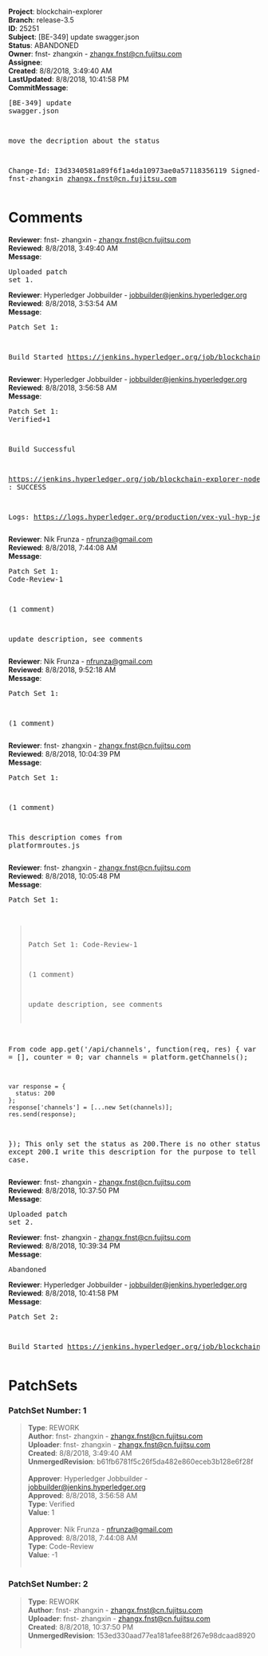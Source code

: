 <strong>Project</strong>: blockchain-explorer<br><strong>Branch</strong>: release-3.5<br><strong>ID</strong>: 25251<br><strong>Subject</strong>: [BE-349] update swagger.json<br><strong>Status</strong>: ABANDONED<br><strong>Owner</strong>: fnst- zhangxin - zhangx.fnst@cn.fujitsu.com<br><strong>Assignee</strong>:<br><strong>Created</strong>: 8/8/2018, 3:49:40 AM<br><strong>LastUpdated</strong>: 8/8/2018, 10:41:58 PM<br><strong>CommitMessage</strong>:<br><pre>[BE-349] update swagger.json

move the decription about the status

Change-Id: I3d3340581a89f6f1a4da10973ae0a57118356119
Signed-off-by: fnst-zhangxin <zhangx.fnst@cn.fujitsu.com>
</pre><h1>Comments</h1><strong>Reviewer</strong>: fnst- zhangxin - zhangx.fnst@cn.fujitsu.com<br><strong>Reviewed</strong>: 8/8/2018, 3:49:40 AM<br><strong>Message</strong>: <pre>Uploaded patch set 1.</pre><strong>Reviewer</strong>: Hyperledger Jobbuilder - jobbuilder@jenkins.hyperledger.org<br><strong>Reviewed</strong>: 8/8/2018, 3:53:54 AM<br><strong>Message</strong>: <pre>Patch Set 1:

Build Started https://jenkins.hyperledger.org/job/blockchain-explorer-node6-verify-x86_64/375/</pre><strong>Reviewer</strong>: Hyperledger Jobbuilder - jobbuilder@jenkins.hyperledger.org<br><strong>Reviewed</strong>: 8/8/2018, 3:56:58 AM<br><strong>Message</strong>: <pre>Patch Set 1: Verified+1

Build Successful 

https://jenkins.hyperledger.org/job/blockchain-explorer-node6-verify-x86_64/375/ : SUCCESS

Logs: https://logs.hyperledger.org/production/vex-yul-hyp-jenkins-3/blockchain-explorer-node6-verify-x86_64/375</pre><strong>Reviewer</strong>: Nik Frunza - nfrunza@gmail.com<br><strong>Reviewed</strong>: 8/8/2018, 7:44:08 AM<br><strong>Message</strong>: <pre>Patch Set 1: Code-Review-1

(1 comment)

update description, see comments</pre><strong>Reviewer</strong>: Nik Frunza - nfrunza@gmail.com<br><strong>Reviewed</strong>: 8/8/2018, 9:52:18 AM<br><strong>Message</strong>: <pre>Patch Set 1:

(1 comment)</pre><strong>Reviewer</strong>: fnst- zhangxin - zhangx.fnst@cn.fujitsu.com<br><strong>Reviewed</strong>: 8/8/2018, 10:04:39 PM<br><strong>Message</strong>: <pre>Patch Set 1:

(1 comment)

This description comes from platformroutes.js</pre><strong>Reviewer</strong>: fnst- zhangxin - zhangx.fnst@cn.fujitsu.com<br><strong>Reviewed</strong>: 8/8/2018, 10:05:48 PM<br><strong>Message</strong>: <pre>Patch Set 1:

> Patch Set 1: Code-Review-1
> 
> (1 comment)
> 
> update description, see comments

From code 
app.get('/api/channels', function(req, res) {
    var channels = [],
      counter = 0;
    var channels = platform.getChannels();

    var response = {
      status: 200
    };
    response['channels'] = [...new Set(channels)];
    res.send(response);
});
This only set the status as 200.There is no other status values except 200.I write this description for the purpose to tell others this case.</pre><strong>Reviewer</strong>: fnst- zhangxin - zhangx.fnst@cn.fujitsu.com<br><strong>Reviewed</strong>: 8/8/2018, 10:37:50 PM<br><strong>Message</strong>: <pre>Uploaded patch set 2.</pre><strong>Reviewer</strong>: fnst- zhangxin - zhangx.fnst@cn.fujitsu.com<br><strong>Reviewed</strong>: 8/8/2018, 10:39:34 PM<br><strong>Message</strong>: <pre>Abandoned</pre><strong>Reviewer</strong>: Hyperledger Jobbuilder - jobbuilder@jenkins.hyperledger.org<br><strong>Reviewed</strong>: 8/8/2018, 10:41:58 PM<br><strong>Message</strong>: <pre>Patch Set 2:

Build Started https://jenkins.hyperledger.org/job/blockchain-explorer-node6-verify-x86_64/386/</pre><h1>PatchSets</h1><h3>PatchSet Number: 1</h3><blockquote><strong>Type</strong>: REWORK<br><strong>Author</strong>: fnst- zhangxin - zhangx.fnst@cn.fujitsu.com<br><strong>Uploader</strong>: fnst- zhangxin - zhangx.fnst@cn.fujitsu.com<br><strong>Created</strong>: 8/8/2018, 3:49:40 AM<br><strong>UnmergedRevision</strong>: b61fb6781f5c26f5da482e860eceb3b128e6f28f<br><br><strong>Approver</strong>: Hyperledger Jobbuilder - jobbuilder@jenkins.hyperledger.org<br><strong>Approved</strong>: 8/8/2018, 3:56:58 AM<br><strong>Type</strong>: Verified<br><strong>Value</strong>: 1<br><br><strong>Approver</strong>: Nik Frunza - nfrunza@gmail.com<br><strong>Approved</strong>: 8/8/2018, 7:44:08 AM<br><strong>Type</strong>: Code-Review<br><strong>Value</strong>: -1<br><br></blockquote><h3>PatchSet Number: 2</h3><blockquote><strong>Type</strong>: REWORK<br><strong>Author</strong>: fnst- zhangxin - zhangx.fnst@cn.fujitsu.com<br><strong>Uploader</strong>: fnst- zhangxin - zhangx.fnst@cn.fujitsu.com<br><strong>Created</strong>: 8/8/2018, 10:37:50 PM<br><strong>UnmergedRevision</strong>: 153ed330aad77ea181afee88f267e98dcaad8920<br><br></blockquote>